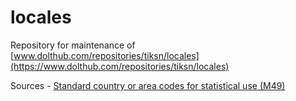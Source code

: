 # locales

Repository for maintenance of [www.dolthub.com/repositories/tiksn/locales](https://www.dolthub.com/repositories/tiksn/locales)

Sources
    - [Standard country or area codes for statistical use (M49)](https://unstats.un.org/unsd/methodology/m49/overview/)